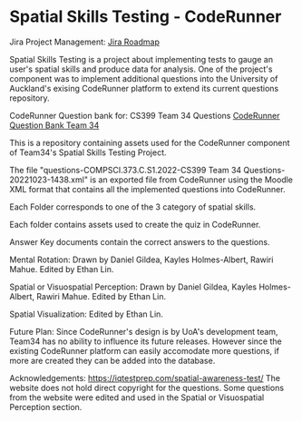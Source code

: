 # Spatial Skills Testing - CodeRunner

Jira Project Management:
<a href="https://399-34-14.atlassian.net/jira/software/projects/P14/boards/2/roadmap">Jira Roadmap</a>


Spatial Skills Testing is a project about implementing tests to gauge an user's spatial skills and produce data for analysis. One of the project's component was to implement additional questions into the University of Auckland's exising CodeRunner platform to extend its current questions repository.

CodeRunner Question bank for: CS399 Team 34 Questions
<a href="[https://399-34-14.atlassian.net/jira/software/projects/P14/boards/2/roadmap](https://coderunnerexam.auckland.ac.nz/moodle/question/edit.php?courseid=3430&category=7127%2C31179&qbshowtext=0&qbshowtext=1&recurse=0&recurse=1&showhidden=0)">CodeRunner Question Bank Team 34</a>


This is a repository containing assets used for the CodeRunner component of Team34's Spatial Skills Testing Project.


The file "questions-COMPSCI.373.C.S1.2022-CS399 Team 34 Questions-20221023-1438.xml" is an exported file from CodeRunner using the Moodle XML format that contains all the implemented questions into CodeRunner.

Each Folder corresponds to one of the 3 category of spatial skills. 

Each folder contains assets used to create the quiz in CodeRunner.

Answer Key documents contain the correct answers to the questions.


Mental Rotation: Drawn by Daniel Gildea, Kayles Holmes-Albert, Rawiri Mahue. Edited by Ethan Lin.

Spatial or Visuospatial Perception: Drawn by Daniel Gildea, Kayles Holmes-Albert, Rawiri Mahue. Edited by Ethan Lin.

Spatial Visualization: Edited by Ethan Lin.

Future Plan: Since CodeRunner's design is by UoA's development team, Team34 has no ability to influence its future releases. However since the existing CodeRunner platform can easily accomodate more questions, if more are created they can be added into the database.

Acknowledgements:
https://iqtestprep.com/spatial-awareness-test/ The website does not hold direct copyright for the questions. Some questions from the website were edited and used in the Spatial or Visuospatial Perception section.
